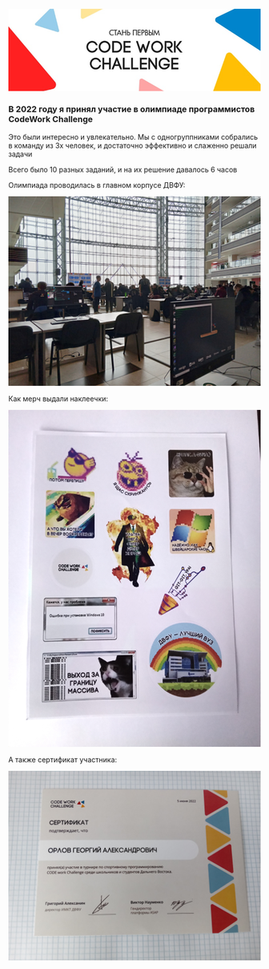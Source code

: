 ![](01.png)

### В 2022 году я принял участие в олимпиаде программистов CodeWork Challenge

Это были интересно и увлекательно. Мы с одногруппниками собрались в команду из 3х человек, и достаточно эффективно и слаженно решали задачи

Всего было 10 разных заданий, и на их решение давалось 6 часов  

Олимпиада проводилась в главном корпусе ДВФУ:

![](02.png)

Как мерч выдали наклеечки:

![](03.png)

А также сертификат участника:

![](04.png)

